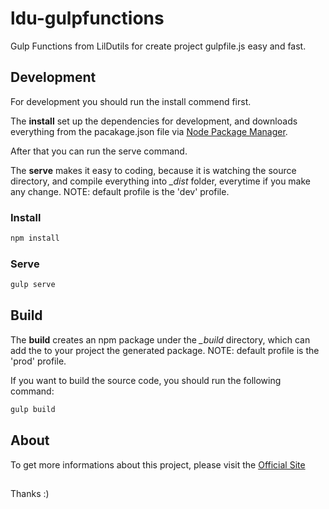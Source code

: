 # ldu-gulpfunctions

Gulp Functions from LilDutils for create project gulpfile.js easy and fast.

## Development

For development you should run the install commend first.

The **install** set up the dependencies for development, and downloads everything from the pacakage.json file via [Node Package Manager](https://nodejs.org/).

After that you can run the serve command.

The **serve** makes it easy to coding, because it is watching the source directory, and compile everything into *_dist* folder, everytime if you make any change.
NOTE: default profile is the 'dev' profile.

### Install

```sh
npm install
```

### Serve

```sh
gulp serve
```

## Build

The **build** creates an npm package under the *_build* directory, which can add the to your project the generated package.
NOTE: default profile is the 'prod' profile.

If you want to build the source code, you should run the following command:

```sh
gulp build
```

## About

To get more informations about this project, please visit the [Official Site](https://www.ndworks.hu/lildutils/ldu-gulpfunctions)

##

Thanks :)
